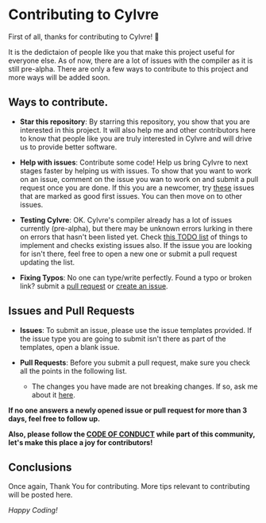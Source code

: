 # Contributing to Cylvre

First of all, thanks for contributing to Cylvre! :partying_face: 

It is the dedictaion of people like you that make this project useful for everyone else. As of now, there are a lot of issues with the compiler as it is still pre-alpha. There are only a few ways to contribute to this project and more ways will be added soon. 

## Ways to contribute.

- **Star this repository**: By starring this repository, you show that you are interested in this project. It will also help me and other contributors here to know that people like you are truly interested in Cylvre and will drive us to provide better software.

- **Help with issues**: Contribute some code! Help us bring Cylvre to next stages faster by helping us with issues. To show that you want to work on an issue, comment on the issue you wan to work on and submit a pull request once you are done. If this you are a newcomer, try [these](https://github.com/Cylvre-Language/Cylvre/labels/good%20first%20issue) issues that are marked as good first issues. You can then move on to other issues.

- **Testing Cylvre**: OK. Cylvre's compiler already has a lot of issues currently (pre-alpha), but there may be unknown errors lurking in there on errors that hasn't been listed yet. Check [this TODO list](https://github.com/Cylvre-Language/Cylvre/blob/main/TODO.md) of things to implement and checks existing issues also. If the issue you are looking for isn't there, feel free to open a new one or submit a pull request updating the list. 

- **Fixing Typos**: No one can type/write perfectly. Found a typo or broken link? submit a [pull request](https://github.com/Cylvre-Language/Cylvre/pulls) or [create an issue](https://github.com/Cylvre-Language/Cylvre/issues).

## Issues and Pull Requests
- **Issues**: To submit an issue, please use the issue templates provided. If the issue type you are going to submit isn't there as part of the templates, open a blank issue.

- **Pull Requests**: Before you submit a pull request, make sure you check all the points in the following list.
  - The changes you have made are not breaking changes. If so, ask me about it [here](https://github.com/Cylvre-Language/Cylvre/discussions/9).

**If no one answers a newly opened issue or pull request for more than 3 days, feel free to follow up.**

**Also, please follow the [CODE OF CONDUCT](https://github.com/Cylvre-Language/Cylvre/blob/main/CODE_OF_CONDUCT.md) while part of this community, let's make this place a joy for contributors!**

## Conclusions
Once again, Thank You for contributing.
More tips relevant to contributing will be posted here.

_Happy Coding!_

